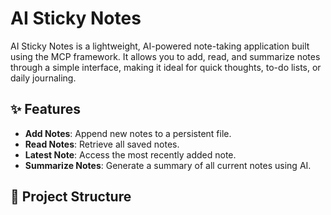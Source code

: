 # AI Sticky Notes

AI Sticky Notes is a lightweight, AI-powered note-taking application built using the MCP framework. It allows you to add, read, and summarize notes through a simple interface, making it ideal for quick thoughts, to-do lists, or daily journaling.

## ✨ Features

- **Add Notes**: Append new notes to a persistent file.
- **Read Notes**: Retrieve all saved notes.
- **Latest Note**: Access the most recently added note.
- **Summarize Notes**: Generate a summary of all current notes using AI.

## 📁 Project Structure
